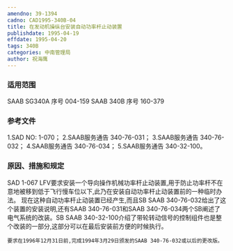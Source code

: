 ```yaml
---
amendno: 39-1394
cadno: CAD1995-340B-04
title: 在发动机操纵台安装自动功率杆止动装置
publishdate: 1995-04-19
effdate: 1995-04-20
tags: 340B
categories: 中南管理局
author: 祝海鹰
---
```


### 适用范围 
SAAB SG340A 序号 004-159
SAAB 340B 序号 160-379

<!--more-->
### 参考文件
1.SAD 
NO: 1-070；
    2.SAAB服务通告 340-76-031；
    3.SAAB服务通告 340-76-032；
    4.SAAB服务通告 340-76-034；
    5.SAAB服务通告 340-32-100。

### 原因、措施和规定 
SAD 1-067 LFV要求安装一个导向操作机械功率杆止动装置,用于防止功率杆不在意地被移到低于飞行慢车位以下,此乃在安装自动功率杆止动装置前的一种临时办法。 
    现在这种自动功率杆止动装置已经产生,而且SB SAAB 340-76-032给出了这个装置的安装说明,还有SAAB 340-76-031和SAAB 340-76-034两个SB阐述了电气系统的改装。SB SAAB 340-32-100介绍了带轮转动信号的控制组件也是整个改装的一部分,这部分可以在最后安装前方便的时候执行。 
  
    要求在1996年12月31日前,完成1994年3月29日颁发的SAAB 340-76-032或以后的更改版。

